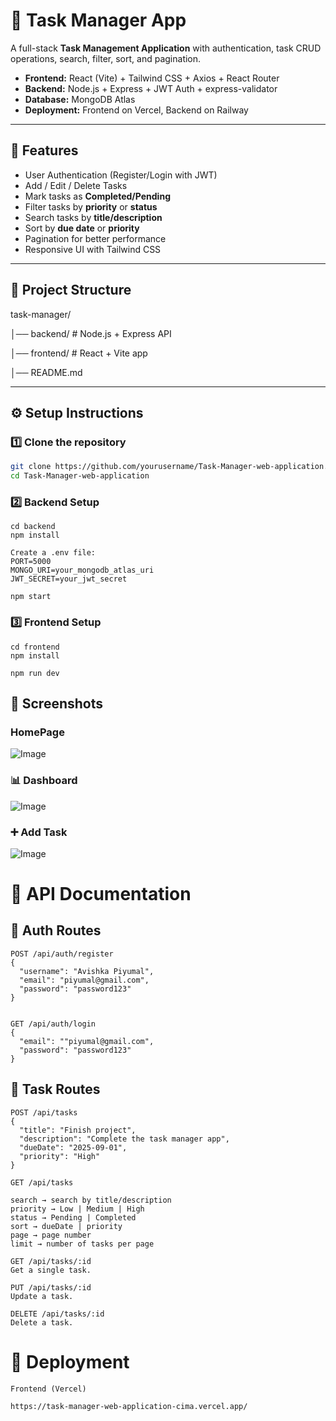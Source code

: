 # 📝 Task Manager App

A full-stack **Task Management Application** with authentication, task CRUD operations, search, filter, sort, and pagination.

- **Frontend:** React (Vite) + Tailwind CSS + Axios + React Router  
- **Backend:** Node.js + Express + JWT Auth + express-validator 
- **Database:** MongoDB Atlas  
- **Deployment:** Frontend on Vercel, Backend on Railway  

---

## 🚀 Features

- User Authentication (Register/Login with JWT)
- Add / Edit / Delete Tasks
- Mark tasks as **Completed/Pending**
- Filter tasks by **priority** or **status**
- Search tasks by **title/description**
- Sort by **due date** or **priority**
- Pagination for better performance
- Responsive UI with Tailwind CSS

---

## 📂 Project Structure

task-manager/

│── backend/ # Node.js + Express API

│── frontend/ # React + Vite app

│── README.md

---

## ⚙️ Setup Instructions

### 1️⃣ Clone the repository
```bash
git clone https://github.com/yourusername/Task-Manager-web-application.git
cd Task-Manager-web-application
```

###  2️⃣ Backend Setup
```
cd backend
npm install
```

```
Create a .env file:
PORT=5000
MONGO_URI=your_mongodb_atlas_uri
JWT_SECRET=your_jwt_secret

npm start
```
### 3️⃣ Frontend Setup

```
cd frontend
npm install
```
```
npm run dev
```
## 📸 Screenshots
### HomePage
![Image](https://github.com/user-attachments/assets/20f2f202-fe99-40ed-b774-064eb110847a)

### 📊 Dashboard
![Image](https://github.com/user-attachments/assets/e362c77b-66c3-4fa4-aa9d-36ce8634cbcd)

###  ➕ Add Task
![Image](https://github.com/user-attachments/assets/f981ff54-6918-4032-ac75-51d80c91102a)


# 📡 API Documentation

## 🔑 Auth Routes
```
POST /api/auth/register
{
  "username": "Avishka Piyumal",
  "email": "piyumal@gmail.com",
  "password": "password123"
}


GET /api/auth/login
{
  "email": ""piyumal@gmail.com",
  "password": "password123"
}
```

## 📌 Task Routes
```
POST /api/tasks
{
  "title": "Finish project",
  "description": "Complete the task manager app",
  "dueDate": "2025-09-01",
  "priority": "High"
}
```

```
GET /api/tasks

search → search by title/description
priority → Low | Medium | High
status → Pending | Completed
sort → dueDate | priority
page → page number
limit → number of tasks per page
```

```
GET /api/tasks/:id
Get a single task.

PUT /api/tasks/:id
Update a task.

DELETE /api/tasks/:id
Delete a task.

```
# 🚀 Deployment
``` 
Frontend (Vercel)

https://task-manager-web-application-cima.vercel.app/
```





